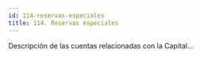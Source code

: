 ```yaml
---
id: 114-reservas-especiales
title: 114. Reservas especiales
---
```

Descripción de las cuentas relacionadas con la Capital...

